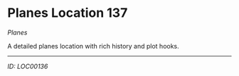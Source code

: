 # Planes Location 137

*Planes*

A detailed planes location with rich history and plot hooks.

---
*ID: LOC00136*